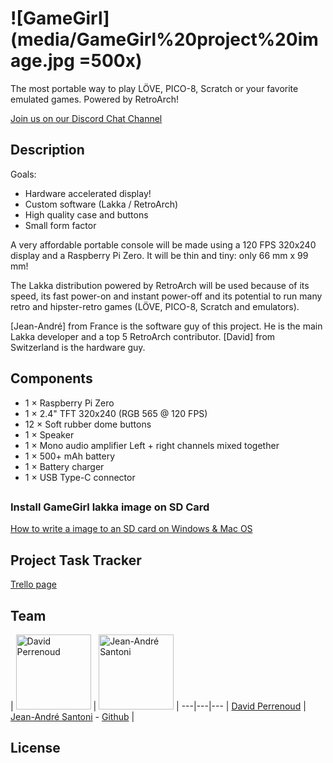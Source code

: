 # ![GameGirl](media/GameGirl%20project%20image.jpg =500x)

The most portable way to play LÖVE, PICO-8, Scratch or your favorite emulated games. Powered by RetroArch!

[Join us on our Discord Chat Channel](https://discord.gg/TZ7MZEu)

## Description

Goals:

* Hardware accelerated display!
* Custom software (Lakka / RetroArch)
* High quality case and buttons
* Small form factor

A very affordable portable console will be made using a 120 FPS 320x240 display and a Raspberry Pi Zero. It will be thin and tiny: only 66 mm x 99 mm!

The Lakka distribution powered by RetroArch will be used because of its speed, its fast power-on and instant power-off and its potential to run many retro and hipster-retro games (LÖVE, PICO-8, Scratch and emulators).

[Jean-André] from France is the software guy of this project. He is the main Lakka developer and a top 5 RetroArch contributor. [David] from Switzerland is the hardware guy.

## Components

* 1 × Raspberry Pi Zero
* 1 × 2.4" TFT 320x240 (RGB 565 @ 120 FPS)
* 12 × Soft rubber dome buttons
* 1 × Speaker
* 1 × Mono audio amplifier Left + right channels mixed together
* 1 × 500+ mAh battery
* 1 × Battery charger
* 1 × USB Type-C connector

## 

### Install GameGirl lakka image on SD Card

[How to write a image to an SD card on Windows & Mac OS](http://trendblog.net/install-raspbian-sd-card-os-x-windows/)


## Project Task Tracker

[Trello page](https://trello.com/b/wslfYlVv/gamegirl)

## Team

| <img src="https://cdn.hackaday.io/images/resize/600x600/9860631457995300460.jpg" width="120" alt="David Perrenoud"> | <img src="https://avatars3.githubusercontent.com/u/442722?" width="120" alt="Jean-André Santoni"> | 
---|---|---
| [David Perrenoud](https://github.com/davidperrenoud) | [Jean-André Santoni](http://www.kivutar.me/) - [Github](https://github.com/Kivutar) |


## License

